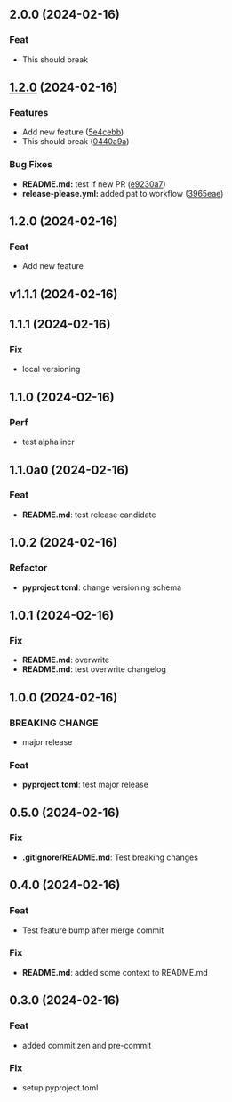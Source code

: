 ## 2.0.0 (2024-02-16)

### Feat

- This should break

## [1.2.0](https://github.com/MaxDall/test-commitizen/compare/v1.1.1...v1.2.0) (2024-02-16)


### Features

* Add new feature ([5e4cebb](https://github.com/MaxDall/test-commitizen/commit/5e4cebbd9240e1e0c9b64996a95451a605d3b517))
* This should break ([0440a9a](https://github.com/MaxDall/test-commitizen/commit/0440a9a233612782eb830097f1a614a8b596fd08))


### Bug Fixes

* **README.md:** test if new PR ([e9230a7](https://github.com/MaxDall/test-commitizen/commit/e9230a7c9b60b030a93a6f586b5d4c44c3d039b1))
* **release-please.yml:** added pat to workflow ([3965eae](https://github.com/MaxDall/test-commitizen/commit/3965eae90291785c8acb40cb3d9001c6c3b53d47))

## 1.2.0 (2024-02-16)

### Feat

- Add new feature

## v1.1.1 (2024-02-16)

## 1.1.1 (2024-02-16)

### Fix

- local versioning

## 1.1.0 (2024-02-16)

### Perf

- test alpha incr

## 1.1.0a0 (2024-02-16)

### Feat

- **README.md**: test release candidate

## 1.0.2 (2024-02-16)

### Refactor

- **pyproject.toml**: change versioning schema

## 1.0.1 (2024-02-16)

### Fix

- **README.md**: overwrite
- **README.md**: test overwrite changelog

## 1.0.0 (2024-02-16)

### BREAKING CHANGE

- major release

### Feat

- **pyproject.toml**: test major release

## 0.5.0 (2024-02-16)

### Fix

- **.gitignore/README.md**: Test breaking changes

## 0.4.0 (2024-02-16)

### Feat

- Test feature bump after merge commit

### Fix

- **README.md**: added some context to README.md

## 0.3.0 (2024-02-16)

### Feat

- added commitizen and pre-commit

### Fix

- setup pyproject.toml
